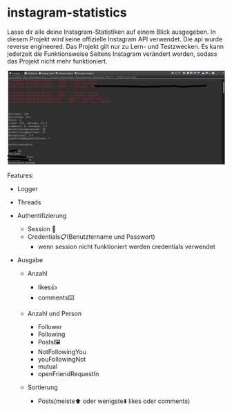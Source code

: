 # instagram-statistics

Lasse dir alle deine Instagram-Statistiken auf einem Blick ausgegeben. In diesem Projekt wird keine offizielle Instagram API verwendet. Die api wurde reverse engineered. Das Projekt gilt nur zu Lern- und Testzwecken. Es kann jederzeit die Funktionsweise Seitens Instagram verändert werden, sodass das Projekt nicht mehr funktioniert.

![Alt text](/img/output.png "Output")

Features:

- Logger

- Threads

- Authentifizierung
    - Session 🍪
    - Credentials📋(Benutztername und Passwort)
      - wenn session nicht funktioniert werden credentials verwendet

- Ausgabe
    - Anzahl
      - likes👍
      - comments⌨️
    - Anzahl und Person
      - Follower 
      - Following
      - Posts🖼️
      - NotFollowingYou
      - youFollowingNot
      - mutual
      - openFriendRequestIn
    
    - Sortierung
      - Posts(meiste⬆️ oder wenigste⬇️ likes oder comments)


